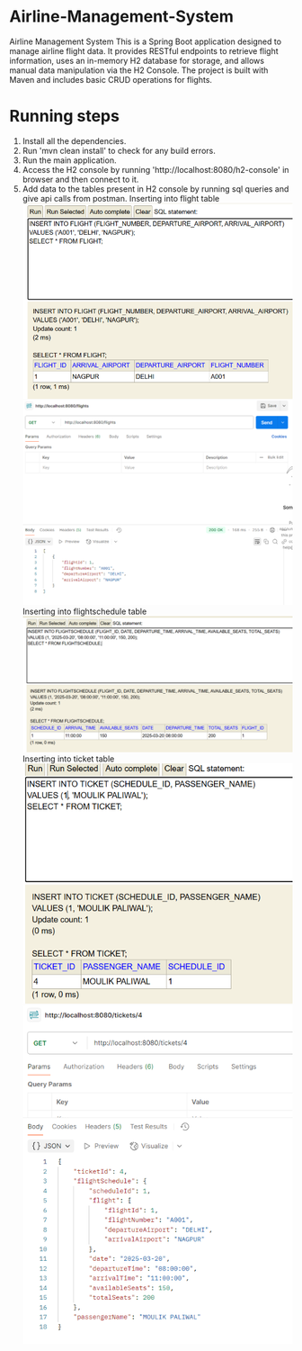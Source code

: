# Airline-Management-System
Airline Management System
This is a Spring Boot application designed to manage airline flight data. It provides RESTful endpoints to retrieve flight information, uses an in-memory H2 database for storage, and allows manual data manipulation via the H2 Console. The project is built with Maven and includes basic CRUD operations for flights.

# Running steps
1) Install all the dependencies.
2) Run 'mvn clean install' to check for any build errors.
3) Run the main application.
4) Access the H2 console by running 'http://localhost:8080/h2-console' in browser and then connect to it.
5) Add data to the tables present in H2 console by running sql queries and give api calls from postman.
Inserting into flight table
![alt text](image.png)
![alt text](image-3.png)
Inserting into flightschedule table
![alt text](image-1.png)
Inserting into ticket table
![alt text](image-2.png)
![alt text](image-4.png)

